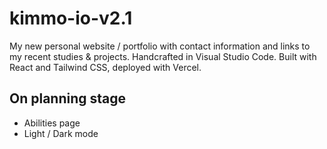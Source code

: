 # kimmo-io-v2.1

My new personal website / portfolio with contact information and links to my recent studies & projects. Handcrafted in Visual Studio Code. Built with React and Tailwind CSS, deployed with Vercel.


## On planning stage

- Abilities page
- Light / Dark mode

